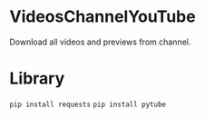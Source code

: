 # VideosChannelYouTube
Download all videos and previews from channel.

# Library
<code>pip install requests</code>
<code>pip install pytube</code>
